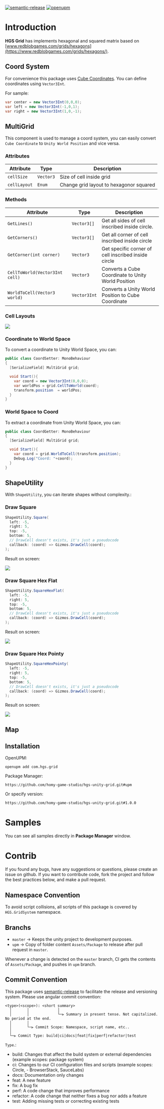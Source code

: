 [![semantic-release](https://img.shields.io/badge/%20%20%F0%9F%93%A6%F0%9F%9A%80-semantic--release-e10079.svg)](https://github.com/semantic-release/semantic-release)
[![openupm](https://img.shields.io/npm/v/com.hgs.grid?label=openupm&registry_uri=https://package.openupm.com)](https://openupm.com/packages/com.hgs.grid/)

# Introduction

**HGS Grid** has implements hexagonal and squared matrix based on [www.redblobgames.com/grids/hexagons](https://www.redblobgames.com/grids/hexagons/).

## Coord System

For convenience this package uses [Cube Coordinates](https://www.redblobgames.com/grids/hexagons). You can define coordinates using `Vector3Int`.

For sample:

```cs
var center = new Vector3Int(0,0,0);
var left = new Vector3Int(-1,0,1);
var right = new Vector3Int(1,0,-1);
```

## MultiGrid

This component is used to manage a coord system, you can easily convert `Cube Coordinate` to `Unity World Position` and vice versa.

### Attributes

| Attribute    | Type      | Description                             |
| ------------ | --------- | --------------------------------------- |
| `cellSize`   | `Vector3` | Size of cell inside grid                |
| `cellLayout` | `Enum`    | Change grid layout to hexagonor squared |

### Methods

| Attribute                      | Type         | Description                                         |
| ------------------------------ | ------------ | --------------------------------------------------- |
| `GetLines()`                   | `Vector3[]`  | Get all sides of cell inscribed inside circle.      |
| `GetCorners()`                 | `Vector3[]`  | Get all corner of cell inscribed inside circle      |
| `GetCorner(int corner)`        | `Vector3`    | Get specific corner of cell inscribed inside circle |
| `CellToWorld(Vector3Int cell)` | `Vector3`    | Converts a Cube Coordinate to Unity World Position  |
| `WorldToCell(Vector3 world)`   | `Vector3Int` | Converts a Unity World Position to Cube Coordinate  |

### Cell Layouts

![](images/cell-layout.png)

### Coordinate to World Space

To convert a coordinate to Unity World Space, you can:

```cs
public class CoordSetter: MonoBehaviour
{
  [SerializeField] MultiGrid grid;

  void Start(){
    var coord = new Vector3Int(0,0,0);
    var worldPos = grid.CellToWorld(coord);
    transform.position  = worldPos;
  }
}
```

### World Space to Coord

To extract a coordinate from Unity World Space, you can:

```cs
public class CoordGetter: MonoBehaviour
{
  [SerializeField] MultiGrid grid;

  void Start(){
    var coord = grid.WorldToCell(transform.position);
    Debug.Log("Coord: "+coord);
  }
}
```

## ShapeUtility

With `ShapeUtility`, you can iterate shapes without complexity.:

### Draw Square

```cs
ShapeUtility.Square(
  left: -5,
  right: 5,
  top: -5,
  bottom: 5,
  // DrawCell doesn't exists, it's just a pseudocode
  callback: (coord) => Gizmos.DrawCell(coord);
);
```

Result on screen:

![](images/square.png)

### Draw Square Hex Flat

```cs
ShapeUtility.SquareHexFlat(
  left: -5,
  right: 5,
  top: -5,
  bottom: 5,
  // DrawCell doesn't exists, it's just a pseudocode
  callback: (coord) => Gizmos.DrawCell(coord);
);
```

Result on screen:

![](images/square-hex-flat.png)

### Draw Square Hex Pointy

```cs
ShapeUtility.SquareHexPointy(
  left: -5,
  right: 5,
  top: -5,
  bottom: 5,
  // DrawCell doesn't exists, it's just a pseudocode
  callback: (coord) => Gizmos.DrawCell(coord);
);
```

Result on screen:

![](images/square-hex-pointy.png)

## Map

## Installation

OpenUPM:

`openupm add com.hgs.grid`

Package Manager:

`https://github.com/homy-game-studio/hgs-unity-grid.git#upm`

Or specify version:

`https://github.com/homy-game-studio/hgs-unity-grid.git#1.0.0`

# Samples

You can see all samples directly in **Package Manager** window.

# Contrib

If you found any bugs, have any suggestions or questions, please create an issue on github. If you want to contribute code, fork the project and follow the best practices below, and make a pull request.

## Namespace Convention

To avoid script collisions, all scripts of this package is covered by `HGS.GridSystem` namespace.

## Branchs

- `master` -> Keeps the unity project to development purposes.
- `upm` -> Copy of folder content `Assets/Package` to release after pull request in `master`.

Whenever a change is detected on the `master` branch, CI gets the contents of `Assets/Package`, and pushes in `upm` branch.

## Commit Convention

This package uses [semantic-release](https://github.com/semantic-release/semantic-release) to facilitate the release and versioning system. Please use angular commit convention:

```
<type>(<scope>): <short summary>
  │       │             │
  │       │             └─⫸ Summary in present tense. Not capitalized. No period at the end.
  │       │
  │       └─⫸ Commit Scope: Namespace, script name, etc..
  │
  └─⫸ Commit Type: build|ci|docs|feat|fix|perf|refactor|test
```

`Type`.:

- build: Changes that affect the build system or external dependencies (example scopes: package system)
- ci: Changes to our CI configuration files and scripts (example scopes: Circle, - BrowserStack, SauceLabs)
- docs: Documentation only changes
- feat: A new feature
- fix: A bug fix
- perf: A code change that improves performance
- refactor: A code change that neither fixes a bug nor adds a feature
- test: Adding missing tests or correcting existing tests
